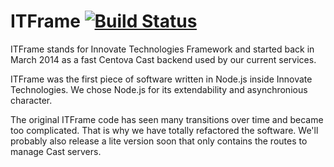 # ITFrame [![Build Status](https://travis-ci.org/innovate-technologies/ITFrame.svg?branch=master)](https://travis-ci.org/innovate-technologies/ITFrame)

ITFrame stands for Innovate Technologies Framework
and started back in March 2014 as a fast Centova Cast backend used by our current services.

ITFrame was the first piece of software written in Node.js inside Innovate Technologies.
We chose Node.js for its extendability and asynchronious character.

The original ITFrame code has seen many transitions over time and became too complicated.
That is why we have totally refactored the software. We'll probably also release a lite version soon that only contains the routes to manage Cast servers.
